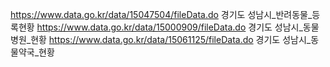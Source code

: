 
https://www.data.go.kr/data/15047504/fileData.do 경기도 성남시_반려동물_등록현황
https://www.data.go.kr/data/15000909/fileData.do 경기도 성남시_동물병원_현황
https://www.data.go.kr/data/15061125/fileData.do 경기도 성남시_동물약국_현황
